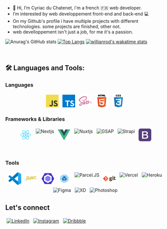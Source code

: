 - 👋 Hi, I’m Cyriac du Chatenet, i'm a french 🇫🇷 web developer. 
-  I’m interested by web developpement front-end and back-end 💻
- On my Github's profile i have multiple projects with different technologies. some projects are finished, other not. 
- web develloppement isn't just a job, for me it's a passion. 

![Anurag's GitHub stats](https://github-readme-stats.vercel.app/api?username=CyriacduChatenet&show_icons=true&theme=tokyonight)
[![Top Langs](https://github-readme-stats.vercel.app/api/top-langs/?username=CyriacduChatenet&layout=compact&langs_count=12&theme=tokyonight)](https://github.com/anuraghazra/github-readme-stats)
[![willianrod's wakatime stats](https://github-readme-stats.vercel.app/api/wakatime?username=CyriacduChatenet&layout=compact&langs_count=12&theme=tokyonight)](https://github.com/anuraghazra/github-readme-stats)

<br>

## 🛠 Languages and Tools:
<h3>Languages</h3>
<p align="center">
<img src="https://raw.githubusercontent.com/github/explore/80688e429a7d4ef2fca1e82350fe8e3517d3494d/topics/javascript/javascript.png" alt="Javascript" height="40" style="vertical-align:top; margin:4px">
  <img src="https://raw.githubusercontent.com/github/explore/80688e429a7d4ef2fca1e82350fe8e3517d3494d/topics/typescript/typescript.png" alt="Javascript" height="40" style="vertical-align:top; margin:4px">
<img src="https://raw.githubusercontent.com/github/explore/80688e429a7d4ef2fca1e82350fe8e3517d3494d/topics/sass/sass.png" alt="Sass" height="40" style="vertical-align:top; margin:4px">
<img src="https://raw.githubusercontent.com/github/explore/80688e429a7d4ef2fca1e82350fe8e3517d3494d/topics/html/html.png" alt="HTML" height="40" style="vertical-align:top; margin:4px">
<img src="https://raw.githubusercontent.com/github/explore/80688e429a7d4ef2fca1e82350fe8e3517d3494d/topics/css/css.png" alt="CSS" height="40" style="vertical-align:top; margin:4px">
<br>
<h3>Frameworks & Libraries</h3>
<p align="center">
<img src="https://raw.githubusercontent.com/github/explore/80688e429a7d4ef2fca1e82350fe8e3517d3494d/topics/react/react.png" alt="React" height="40" style="vertical-align:top; margin:4px">
<img src="https://decodenatura.com/static/fb8aa1bb70c9925ce1ae22dc2711b343/nextjs-logo.png" alt="Nextjs" height="40" style="vertical-align:top; margin:4px">
<img src="https://raw.githubusercontent.com/github/explore/80688e429a7d4ef2fca1e82350fe8e3517d3494d/topics/vue/vue.png" alt="Vue" height="40" style="vertical-align:top; margin:4px">
<img src="https://www.nuxtjs.cn/NUXTJS-logo-800.png" alt="Nuxtjs" height="40" style="vertical-align:top; margin:4px">
<img src="https://www.pngkit.com/png/full/353-3530143_greensock-gsap-html-5-banner-ads-greensock-logo.png" alt="GSAP" height="40" style="vertical-align:top; margin:4px">
<img src="https://starter-uploads.nyc3.digitaloceanspaces.com/logo_1867c276c6.png" alt="Strapi" height="40" style="vertical-align:top; margin:4px">
<img src="https://raw.githubusercontent.com/github/explore/80688e429a7d4ef2fca1e82350fe8e3517d3494d/topics/bootstrap/bootstrap.png" alt="Bootstrap" height="40" style="vertical-align:top; margin:4px">
</p>
<br>
<h3>Tools</h3>
<p align="center">
<img src="https://raw.githubusercontent.com/github/explore/80688e429a7d4ef2fca1e82350fe8e3517d3494d/topics/visual-studio-code/visual-studio-code.png" alt="VS Code" height="40" style="vertical-align:top; margin:4px">
<img src="https://raw.githubusercontent.com/github/explore/80688e429a7d4ef2fca1e82350fe8e3517d3494d/topics/babel/babel.png" alt="Babel" height="40" style="vertical-align:top; margin:4px">
<img src="https://raw.githubusercontent.com/github/explore/80688e429a7d4ef2fca1e82350fe8e3517d3494d/topics/eslint/eslint.png" alt="Eslint" height="40" style="vertical-align:top; margin:4px">
<img src="https://raw.githubusercontent.com/github/explore/80688e429a7d4ef2fca1e82350fe8e3517d3494d/topics/webpack/webpack.png" alt="Webpack" height="40" style="vertical-align:top; margin:4px">
<img src="https://miro.medium.com/max/1200/1*Gjhk6qvPM5zAy1iPPS1ttg.png" alt="Parcel.JS" height="40" style="vertical-align:top; margin:4px">
<img src="https://raw.githubusercontent.com/github/explore/80688e429a7d4ef2fca1e82350fe8e3517d3494d/topics/git/git.png" alt="Git" height="40" style="vertical-align:top; margin:4px">
<img src="https://mms.businesswire.com/media/20210525005290/en/880755/23/vercel-logotype-dark.jpg" alt="Vercel" height="40" style="vertical-align:top; margin:4px">
<img src="https://upload.wikimedia.org/wikipedia/commons/thumb/e/ec/Heroku_logo.svg/2560px-Heroku_logo.svg.png" alt="Heroku" height="40" style="vertical-align:top; margin:4px">
<img src="https://i.pinimg.com/originals/18/f1/72/18f1727873924ba58fde1f739d11b77b.png" alt="Figma" height="40" style="vertical-align:top; margin:4px">
<img src="https://download.logo.wine/logo/Adobe_XD/Adobe_XD-Logo.wine.png" alt="XD" height="40" style="vertical-align:top; margin:4px">
<img src="https://logosmarcas.net/wp-content/uploads/2020/11/Adobe-Photoshop-Logo.png" alt="Photoshop" height="40" style="vertical-align:top; margin:4px">
</p>

## Let's connect 
<div>
  <a href="https://www.linkedin.com/in/cyriac-descubes-du-chatenet-4776911b8/"><img src="https://upload.wikimedia.org/wikipedia/commons/thumb/c/ca/LinkedIn_logo_initials.png/768px-LinkedIn_logo_initials.png" alt="LinkedIn" height="60" style="vertical-align:top; margin:4px"></a>
  <a href="https://www.instagram.com/cyriacduchatenet_pro/?hl=fr"><img src="http://assets.stickpng.com/images/580b57fcd9996e24bc43c521.png" alt="Instagram" height="60" style="vertical-align:top; margin:4px"></a>
  <a href="https://dribbble.com/CyriacDuChatenet"><img src="https://cdn.freebiesupply.com/logos/large/2x/dribbble-icon-1-logo-png-transparent.png" alt="Dribbble" height="60" style="vertical-align:top; margin:4px"></a>
</div>
<!---
CyriacduChatenet/CyriacduChatenet is a ✨ special ✨ repository because its `README.md` (this file) appears on your GitHub profile.
You can click the Preview link to take a look at your changes.
--->
